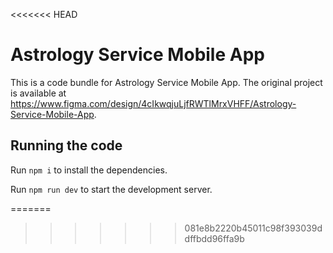 
<<<<<<< HEAD
  # Astrology Service Mobile App

  This is a code bundle for Astrology Service Mobile App. The original project is available at https://www.figma.com/design/4cIkwqjuLjfRWTlMrxVHFF/Astrology-Service-Mobile-App.

  ## Running the code

  Run `npm i` to install the dependencies.

  Run `npm run dev` to start the development server.
  
=======
>>>>>>> 081e8b2220b45011c98f393039ddffbdd96ffa9b
